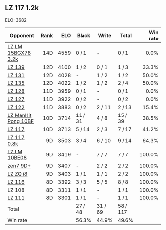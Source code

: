 ## LZ 117 1.2k ##

ELO: 3682

Opponent | Rank | ELO | Black | Write | Total | Win rate
---------|-----:|----:|-------|-------|-------|-------:
[LZ LM 15BGX78 3.2k](LZ%20LM%2015BGX78%203.2k.md) | 14D | 4559 | 0 / 1 | - | 0 / 1 | 0.0%
[LZ 139](LZ%20139.md) | 12D | 4100 | 1 / 2 | 0 / 1 | 1 / 3 | 33.3%
[LZ 131](LZ%20131.md) | 12D | 4028 | - | 1 / 2 | 1 / 2 | 50.0%
[LZ 135](LZ%20135.md) | 12D | 4022 | 1 / 2 | 1 / 2 | 2 / 4 | 50.0%
[LZ 128](LZ%20128.md) | 11D | 3959 | 0 / 1 | - | 0 / 1 | 0.0%
[LZ 127](LZ%20127.md) | 11D | 3922 | 0 / 2 | - | 0 / 2 | 0.0%
[LZ 122](LZ%20122.md) | 11D | 3883 | 0 / 2 | 2 / 11 | 2 / 13 | 15.4%
[LZ ManKit Pong 10BF](LZ%20ManKit%20Pong%2010BF.md) | 10D | 3714 | 11 / 31 | 4 / 8 | 15 / 39 | 38.5%
[LZ 117](LZ%20117.md) | 10D | 3713 | 5 / 14 | 2 / 3 | 7 / 17 | 41.2%
[LZ 117 0.8k](LZ%20117%200.8k.md) | 9D | 3503 | 3 / 4 | 6 / 10 | 9 / 14 | 64.3%
[LZ LM 10BE08](LZ%20LM%2010BE08.md) | 9D | 3419 | - | 7 / 7 | 7 / 7 | 100.0%
[zen7 9D+](zen7%209D+.md) | 9D | 3407 | - | 2 / 2 | 2 / 2 | 100.0%
[LZ ZQ i8](LZ%20ZQ%20i8.md) | 9D | 3403 | 1 / 1 | 1 / 1 | 2 / 2 | 100.0%
[LZ 116](LZ%20116.md) | 8D | 3392 | 3 / 3 | 5 / 5 | 8 / 8 | 100.0%
[LZ 108](LZ%20108.md) | 8D | 3311 | 1 / 1 | - | 1 / 1 | 100.0%
[LZ 111](LZ%20111.md) | 8D | 3301 | 1 / 1 | - | 1 / 1 | 100.0%
Total | | | 27 / 48 | 31 / 69 | 58 / 117 | 
Win rate| | | 56.3% | 44.9% | 49.6% | 
